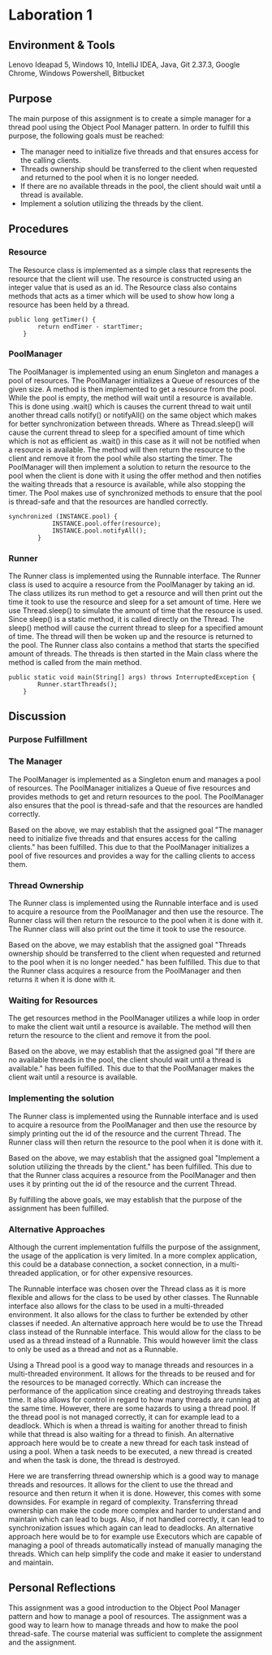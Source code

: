 # Laboration 1

## Environment & Tools
Lenovo Ideapad 5, Windows 10, IntelliJ IDEA, Java, Git 2.37.3, Google Chrome, Windows Powershell, Bitbucket

## Purpose
The main purpose of this assignment is to create a simple manager for a thread pool using the Object Pool Manager
pattern. In order to fulfill this purpose, the following goals must be reached:
* The manager need to initialize five threads and that ensures access for the calling clients.
* Threads ownership should be transferred to the client when requested and returned to the pool when it is no longer needed.
* If there are no available threads in the pool, the client should wait until a thread is available.
* Implement a solution utilizing the threads by the client.


## Procedures

### Resource
The Resource class is implemented as a simple class that represents the resource that the client will use. The resource
is constructed using an integer value that is used as an id. The Resource class also contains methods that acts as a
timer which will be used to show how long a resource has been held by a thread.
```
public long getTimer() {
        return endTimer - startTimer;
    }
```

### PoolManager
The PoolManager is implemented using an enum Singleton and manages a pool of resources. The PoolManager initializes
a Queue of resources of the given size. A method is then implemented to get a resource from the pool. While the pool is
empty, the method will wait until a resource is available. This is done using .wait() which is causes the current thread to
wait until another thread calls notify() or notifyAll() on the same object which makes for better synchronization
between threads. Where as Thread.sleep() will cause the current thread to sleep for a specified amount of time which
which is not as efficient as .wait() in this case as it will not be notified when a resource is available.
The method will then return the resource to the client
and remove it from the pool while also starting the timer.
The PoolManager will then implement a solution to return the resource to the pool when the client is done with it using
the offer method and then notifies the waiting threads that a resource is available, while also stopping the timer.
The Pool makes use of synchronized methods to ensure that the pool is thread-safe and that the resources are handled
correctly.
```
synchronized (INSTANCE.pool) {
            INSTANCE.pool.offer(resource);
            INSTANCE.pool.notifyAll();
        }
```

### Runner
The Runner class is implemented using the Runnable interface. The Runner class is used to acquire a resource from the
PoolManager by taking an id. The class utilizes its run method to get a resource and will then print out the time it 
took to use the resource and sleep for a set amount of time. Here we use Thread.sleep() to simulate the amount of time
that the resource is used. Since sleep() is a static method, it is called directly on the Thread. 
The sleep() method will cause the current thread to sleep for a specified amount of time. The thread will then be woken
up and the resource is returned to the pool. The Runner class also contains a method that starts the specified amount of threads.
The threads is then started in the Main class where the method is called from the main method.
```
public static void main(String[] args) throws InterruptedException {
        Runner.startThreads();
    }
```

## Discussion
### Purpose Fulfillment

### The Manager
The PoolManager is implemented as a Singleton enum and manages a pool of resources. The PoolManager initializes a Queue
of five resources and provides methods to get and return resources to the pool. The PoolManager also ensures that the pool
is thread-safe and that the resources are handled correctly.

Based on the above, we may establish that the assigned goal "The manager need to initialize five threads and that ensures
access for the calling clients." has been fulfilled. This due to that the PoolManager initializes a pool of five resources
and provides a way for the calling clients to access them.

### Thread Ownership
The Runner class is implemented using the Runnable interface and is used to acquire a resource from the PoolManager and
then use the resource. The Runner class will then return the resource to the pool when it is done with it. The Runner class
will also print out the time it took to use the resource.

Based on the above, we may establish that the assigned goal "Threads ownership should be transferred to the client when
requested and returned to the pool when it is no longer needed." has been fulfilled. This due to that the Runner class
acquires a resource from the PoolManager and then returns it when it is done with it.

### Waiting for Resources
The get resources method in the PoolManager utilizes a while loop in order to make the client wait until a resource is
available. The method will then return the resource to the client and remove it from the pool.

Based on the above, we may establish that the assigned goal "If there are no available threads in the pool, the client
should wait until a thread is available." has been fulfilled. This due to that the PoolManager makes the client wait until
a resource is available.

### Implementing the solution
The Runner class is implemented using the Runnable interface and is used to acquire a resource from the PoolManager and
then use the resource by simply printing out the id of the resource and the current Thread.
The Runner class will then return the resource to the pool when it is done with it.

Based on the above, we may establish that the assigned goal "Implement a solution utilizing the threads by the client."
has been fulfilled. This due to that the Runner class acquires a resource from the PoolManager and then uses it by
printing out the id of the resource and the current Thread.

By fulfilling the above goals, we may establish that the purpose of the assignment has been fulfilled.

### Alternative Approaches
Although the current implementation fulfills the purpose of the assignment, the usage of the application
is very limited. In a more complex application, this could be a database connection, a socket connection, 
in a multi-threaded application, or for other expensive resources.

The Runnable interface was chosen over the Thread class as it is more flexible and allows for the class to be used
by other classes. The Runnable interface also allows for the class to be used in a multi-threaded environment.
It also allows for the class to further be extended by other classes if needed. An alternative approach here would be
to use the Thread class instead of the Runnable interface. This would allow for the class to be used as a thread
instead of a Runnable. This would however limit the class to only be used as a thread and not as a Runnable.

Using a Thread pool is a good way to manage threads and resources in a multi-threaded environment. It allows for the
threads to be reused and for the resources to be managed correctly. Which can increase the performance of the application
since creating and destroying threads takes time. It also allows for control in regard to how many threads are running
at the same time. However, there are some hazards to using a thread pool. If the thread pool is not managed correctly,
it can for example lead to a deadlock. Which is when a thread is waiting for another thread to finish while that thread
is also waiting for a thread to finish. An alternative approach here would be to create a new thread for each task
instead of using a pool. When a task needs to be executed, a new thread is created and when the task is done, the thread
is destroyed. 

Here we are transferring thread ownership which is a good way to manage threads and resources. It allows for the client
to use the thread and resource and then return it when it is done. 
However, this comes with some downsides. For example in regard of complexity. Transferring thread ownership can make the
code more complex and harder to understand and maintain which can lead to bugs. Also, if not handled correctly, it can
lead to synchronization issues which again can lead to deadlocks. An alternative approach here would be to for example
use Executors which are capable of managing a pool of threads automatically instead of manually managing the threads.
Which can help simplify the code and make it easier to understand and maintain.

## Personal Reflections
This assignment was a good introduction to the Object Pool Manager pattern and how to manage a pool of resources.
The assignment was a good way to learn how to manage threads and how to make the pool thread-safe. The course material
was sufficient to complete the assignment and the assignment. 
